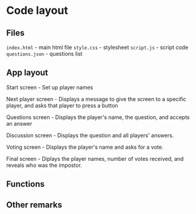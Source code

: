 # Code layout

## Files

`index.html` - main html file
`style.css`  - stylesheet
`script.js`  - script code
`questions.json` - questions list

## App layout

Start screen - Set up player names

Next player screen - Displays a message to give the screen to a specific player, and asks that player to press a button

Questions screen - Displays the player's name, the question, and accepts an answer

Discussion screen - Displays the question and all players' answers.

Voting screen - Displays the player's name and asks for a vote.

Final screen - Diplays the player names, number of votes received, and reveals who was the impostor.

## Functions

## Other remarks
